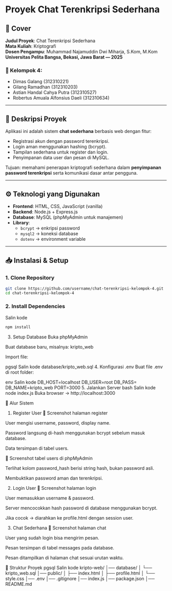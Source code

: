 # Proyek Chat Terenkripsi Sederhana

## 📖 Cover
**Judul Proyek**: Chat Terenkripsi Sederhana  
**Mata Kuliah**: Kriptografi  
**Dosen Pengampu**: Muhammad Najamuddin Dwi Miharja, S.Kom, M.Kom  
**Universitas Pelita Bangsa, Bekasi, Jawa Barat — 2025**

### 👥 Kelompok 4:
- Dimas Galang (312310221)  
- Gilang Ramadhan (312310203)  
- Astian Handal Cahya Putra (312310527)  
- Robertus Amuala Alfonsius Daeli (312310634)  

---

## 📌 Deskripsi Proyek
Aplikasi ini adalah sistem **chat sederhana** berbasis web dengan fitur:
- Registrasi akun dengan password terenkripsi.  
- Login aman menggunakan hashing (bcrypt).  
- Tampilan sederhana untuk register dan login.  
- Penyimpanan data user dan pesan di MySQL.  

Tujuan: memahami penerapan kriptografi sederhana dalam **penyimpanan password terenkripsi** serta komunikasi dasar antar pengguna.

---

## ⚙️ Teknologi yang Digunakan
- **Frontend**: HTML, CSS, JavaScript (vanilla)  
- **Backend**: Node.js + Express.js  
- **Database**: MySQL (phpMyAdmin untuk manajemen)  
- **Library**:
  - `bcrypt` → enkripsi password
  - `mysql2` → koneksi database
  - `dotenv` → environment variable  

---

## 📥 Instalasi & Setup

### 1. Clone Repository
```bash
git clone https://github.com/username/chat-terenkripsi-kelompok-4.git
cd chat-terenkripsi-kelompok-4
```

### 2. Install Dependencies 
Salin kode
```bash
npm install
```

3. Setup Database
Buka phpMyAdmin

Buat database baru, misalnya: kripto_web

Import file:

pgsql
Salin kode
database/kripto_web.sql
4. Konfigurasi .env
Buat file .env di root folder:

env
Salin kode
DB_HOST=localhost
DB_USER=root
DB_PASS=
DB_NAME=kripto_web
PORT=3000
5. Jalankan Server
bash
Salin kode
node index.js
Buka browser → http://localhost:3000

🔄 Alur Sistem
1. Register User
📸 Screenshot halaman register

User mengisi username, password, display name.

Password langsung di-hash menggunakan bcrypt sebelum masuk database.

Data tersimpan di tabel users.

📸 Screenshot tabel users di phpMyAdmin

Terlihat kolom password_hash berisi string hash, bukan password asli.

Membuktikan password aman dan terenkripsi.

2. Login User
📸 Screenshot halaman login

User memasukkan username & password.

Server mencocokkan hash password di database menggunakan bcrypt.

Jika cocok → diarahkan ke profile.html dengan session user.

3. Chat Sederhana
📸 Screenshot halaman chat

User yang sudah login bisa mengirim pesan.

Pesan tersimpan di tabel messages pada database.

Pesan ditampilkan di halaman chat sesuai urutan waktu.

📂 Struktur Proyek
pgsql
Salin kode
kripto-web/
│── database/
│   └── kripto_web.sql
│── public/
│   ├── index.html
│   ├── profile.html
│   └── style.css
│── .env
│── .gitignore
│── index.js
│── package.json
│── README.md




